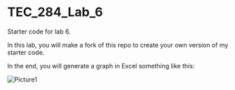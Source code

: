 # TEC_284_Lab_6
Starter code for lab 6.

In this lab, you will make a fork of this repo to create your own version of my starter code.

In the end, you will generate a graph in Excel something like this:

![Picture1](https://github.com/user-attachments/assets/aa726deb-2206-4f85-95d6-e49df3beb05e)
